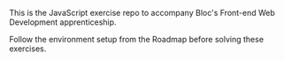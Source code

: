 This is the JavaScript exercise repo to accompany Bloc's Front-end Web Development apprenticeship. 

Follow the environment setup from the Roadmap before solving these exercises.